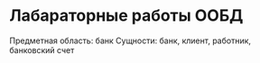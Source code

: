 # Лабараторные работы ООБД
Предметная область: банк
Сущности: банк, клиент, работник, банковский счет
